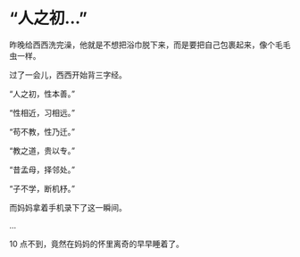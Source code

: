 # “人之初...”

昨晚给西西洗完澡，他就是不想把浴巾脱下来，而是要把自己包裹起来，像个毛毛虫一样。

过了一会儿，西西开始背三字经。

“人之初，性本善。”

“性相近，习相远。”

“苟不教，性乃迁。”

“教之道，贵以专。”

“昔孟母，择邻处。”

“子不学，断机杼。”

而妈妈拿着手机录下了这一瞬间。

...

10 点不到，竟然在妈妈的怀里离奇的早早睡着了。

